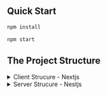 ## Quick Start

```bash
npm install
```

```bash
npm start
```

## The Project Structure

<details>
<summary>Client Strucure - Nextjs</summary>

- components => the components of the app

  1. designs => all components that's only need a design and some logic
  2. layouts => the project layout is not related to the pages the layouts is related to the app itself
  3. Auth => the signup/login modal
  4. Navbar
  5. Footer
  6. Layout => the main layout
  7. main => the main components related to a pages and not the designs
  8. providers => the providers of the app
  9. AuthProvider => the auth provider
  10. ModalPagesProvider => the modal to signup/login
  11. ThemeProvider => the the mui theme
  12. types => the types of the components and methods

- context => the api context
  1. auth-context
  2. modal-pages-context
- hooks => the hooks/helpers of the app
- pages => the app pages
- public => the public photos or files
- static => the static vars like BACKEND_API_URL and so on...
- styles => the global css classes
- themes => the styles static vars
  1. colors
  2. fonts
  3. theme
- .env => the environment

</details>

<details>
<summary>Server Strucure - Nestjs</summary>

the server is easy to read

</details>
